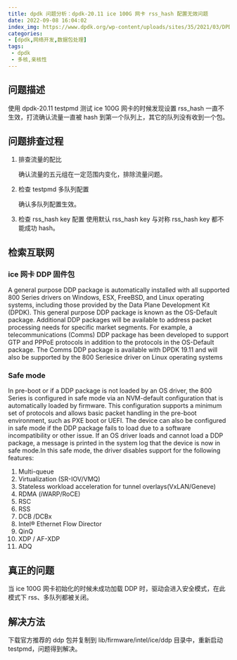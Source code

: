 ```yaml
---
title: dpdk 问题分析：dpdk-20.11 ice 100G 网卡 rss_hash 配置无效问题
date: 2022-09-08 16:04:02
index_img: https://www.dpdk.org/wp-content/uploads/sites/35/2021/03/DPDK_logo-01-1.svg
categories:
- [dpdk,网络开发,数据包处理]
tags:
 - dpdk
 - 多核,亲核性
---
```


## 问题描述
使用 dpdk-20.11 testpmd 测试 ice 100G 网卡的时候发现设置 rss_hash 一直不生效，打流确认流量一直被 hash 到第一个队列上，其它的队列没有收到一个包。

## 问题排查过程
1. 排查流量的配比

	确认流量的五元组在一定范围内变化，排除流量问题。
2. 检查 testpmd 多队列配置

	确认多队列配置生效。

3. 检查 rss_hash key 配置
	使用默认 rss_hash key 与对称 rss_hash key 都不能成功 hash。

## 检索互联网
### ice 网卡 DDP 固件包

A general purpose DDP package is automatically installed with all supported 800 Series drivers on Windows, ESX, FreeBSD, and Linux operating systems, including those provided by the Data Plane Development Kit (DPDK). This general purpose DDP package is known as the OS-Default package. Additional DDP packages will be available to address packet processing needs for specific market segments. For example, a telecommunications (Comms) DDP package has been developed to support GTP and PPPoE protocols in addition to the protocols in the OS-Default package. The Comms DDP package is available with DPDK 19.11 and will also be supported by the 800 Seriesice driver on Linux operating systems


### Safe mode

In pre-boot or if a DDP package is not loaded by an OS driver, the 800 Series is configured in safe mode via an NVM-default configuration that is automatically loaded by firmware. This configuration supports a minimum set of protocols and allows basic packet handling in the pre-boot environment, such as PXE boot or UEFI. The device can also be configured in safe mode if the DDP package fails to load due to a software incompatibility or other issue. If an OS driver loads and cannot load a DDP package, a message is printed in the system log that the device is now in safe mode.In this safe mode, the driver disables support for the following features:

1. Multi-queue
2. Virtualization (SR-IOV/VMQ)
3. Stateless workload acceleration for tunnel overlays(VxLAN/Geneve)
4. RDMA (iWARP/RoCE)
5. RSC
6. RSS
7. DCB /DCBx
8. Intel® Ethernet Flow Director
9. QinQ
10. XDP / AF-XDP
11. ADQ

## 真正的问题
当 ice 100G 网卡初始化的时候未成功加载 DDP 时，驱动会进入安全模式，在此模式下 rss、多队列都被关闭。

## 解决方法
下载官方推荐的 ddp 包并复制到 lib/firmware/intel/ice/ddp 目录中，重新启动 testpmd，问题得到解决。
